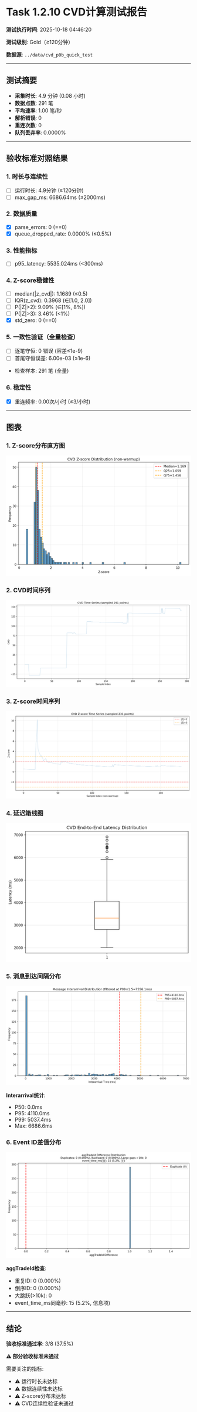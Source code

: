 # Task 1.2.10 CVD计算测试报告

**测试执行时间**: 2025-10-18 04:46:20

**测试级别**: Gold（≥120分钟）

**数据源**: `../data/cvd_p0b_quick_test`

---

## 测试摘要

- **采集时长**: 4.9 分钟 (0.08 小时)
- **数据点数**: 291 笔
- **平均速率**: 1.00 笔/秒
- **解析错误**: 0
- **重连次数**: 0
- **队列丢弃率**: 0.0000%

---

## 验收标准对照结果

### 1. 时长与连续性
- [ ] 运行时长: 4.9分钟 (≥120分钟)
- [ ] max_gap_ms: 6686.64ms (≤2000ms)

### 2. 数据质量
- [x] parse_errors: 0 (==0)
- [x] queue_dropped_rate: 0.0000% (≤0.5%)

### 3. 性能指标
- [ ] p95_latency: 5535.024ms (<300ms)

### 4. Z-score稳健性
- [ ] median(|z_cvd|): 1.1689 (≤0.5)
- [ ] IQR(z_cvd): 0.3968 (∈[1.0, 2.0])
- [ ] P(|Z|>2): 9.09% (∈[1%, 8%])
- [ ] P(|Z|>3): 3.46% (<1%)
- [x] std_zero: 0 (==0)

### 5. 一致性验证（全量检查）
- [ ] 逐笔守恒: 0 错误 (容差≤1e-9)
- [ ] 首尾守恒误差: 6.00e-03 (≤1e-6)
- 检查样本: 291 笔 (全量)

### 6. 稳定性
- [x] 重连频率: 0.00次/小时 (≤3/小时)

---

## 图表

### 1. Z-score分布直方图
![Z-score直方图](../../../../figs_cvd_p0b_quick/hist_z.png)

### 2. CVD时间序列
![CVD时间序列](../../../../figs_cvd_p0b_quick/cvd_timeseries.png)

### 3. Z-score时间序列
![Z-score时间序列](../../../../figs_cvd_p0b_quick/z_timeseries.png)

### 4. 延迟箱线图
![延迟箱线图](../../../../figs_cvd_p0b_quick/latency_box.png)

### 5. 消息到达间隔分布
![Interarrival分布](../../../../figs_cvd_p0b_quick/interarrival_hist.png)

**Interarrival统计**:
- P50: 0.0ms
- P95: 4110.0ms
- P99: 5037.4ms
- Max: 6686.6ms

### 6. Event ID差值分布
![Event ID差值](../../../../figs_cvd_p0b_quick/event_id_diff.png)

**aggTradeId检查**:
- 重复ID: 0 (0.000%)
- 倒序ID: 0 (0.000%)
- 大跳跃(>10k): 0
- event_time_ms同毫秒: 15 (5.2%, 信息项)

---

## 结论

**验收标准通过率**: 3/8 (37.5%)

**⚠️ 部分验收标准未通过**

需要关注的指标:
- ⚠️ 运行时长未达标
- ⚠️ 数据连续性未达标
- ⚠️ Z-score分布未达标
- ⚠️ CVD连续性验证未通过
